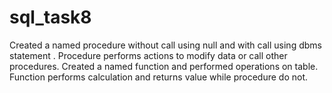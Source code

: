 # sql_task8
Created a named procedure without call using null and with call using dbms statement .
Procedure performs actions to modify data or call other procedures.
Created a named function  and performed operations on table.
Function performs calculation and returns value while procedure do not.
